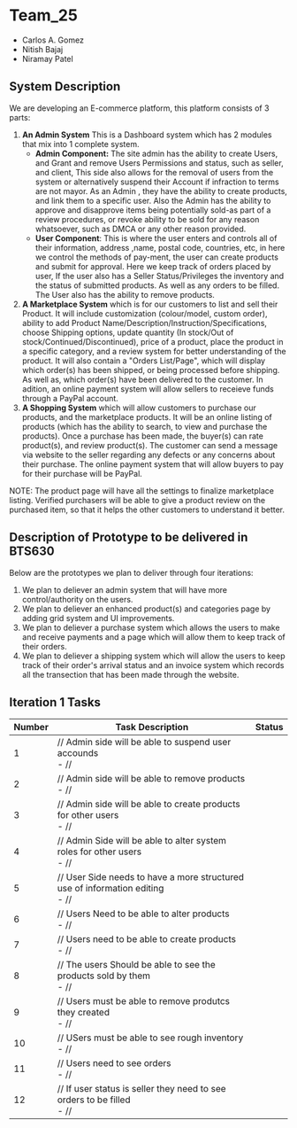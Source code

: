# Team_25
  * Carlos A. Gomez
  * Nitish Bajaj
  * Niramay Patel
  
## System Description
We are developing an E-commerce platform, this platform consists of 3 parts:
 1. **An Admin System** This is a Dashboard system which has 2 modules that mix into 1 complete system.
    * **Admin Component:** The site admin has the ability to create Users, and Grant and remove Users Permissions and status, such as seller, and client, This side also allows for the removal of users from the system or alternatively suspend their Account if infraction to terms are not mayor. As an Admin , they have the ability to create products, and link them to a specific user. Also the Admin has the ability to approve and disapprove items being potentially sold-as part of a review procedures, or revoke ability to be sold for any reason whatsoever, such as DMCA or any other reason provided.
    * **User Component**: This is where the user enters and controls all of their information, address ,name, postal code, countries, etc, in here we control the methods of pay-ment, the user can create products and submit for approval. Here we keep track of orders placed by user, If the user also has a Seller Status/Privileges the inventory and the status of submitted products. As well as any orders to be filled. The User also has the ability to remove products.
 2. **A Marketplace System** which is for our customers to list and sell their Product. It will include customization (colour/model, custom order), ability to add Product Name/Description/Instruction/Specifications, choose Shipping options, update quantity (In stock/Out of stock/Continued/Discontinued), price of a product, place the product in a specific category, and a review system for better understanding of the product. It will also contain a "Orders List/Page", which will display which order(s) has been shipped, or being processed before shipping. As well as, which order(s) have been delivered to the customer. In adition, an online payment system will allow sellers to receieve funds through a PayPal account.
 3. **A Shopping System** which will allow customers to purchase our products, and the marketplace products. It will be an online listing of products (which has the ability to search, to view and purchase the products). Once a purchase has been made, the buyer(s) can rate product(s), and review product(s). The customer can send a message via website to the seller regarding any defects or any concerns about their purchase. The online payment system that will allow buyers to pay for their purchase will be PayPal. 

NOTE: The product page will have all the settings to finalize marketplace listing. Verified purchasers will be able to give a product review on the purchased item, so that it helps the other customers to understand it better.
 
## Description of Prototype to be delivered in BTS630
Below are the prototypes we plan to deliver through four iterations:
 1. We plan to deliever an admin system that will have more control/authority on the users.   
 2. We plan to deliever an enhanced product(s) and categories page by adding grid system and UI improvements.
 3. We plan to deliever a purchase system which allows the users to make and receive payments and a page which will allow them to keep track of their orders. 
 4. We plan to deliever a shipping system which will allow the users to keep track of their order's arrival status and an invoice system which records all the transection that has been made through the website.
 
## Iteration 1 Tasks

| Number | Task Description | Status |
| --- | --- | --- |
| 1 | // Admin side will be able to suspend  user accounds<br /> - // |   |
| 2 | //  Admin side will be able to remove products<br /> - // |   |
| 3 | //  Admin side will be able to create products for other users<br /> - // |   |
| 4 | //  Admin Side will be able to alter system roles for other users<br /> - // |   |
| 5 | //  User Side needs to have a more structured use of information editing<br /> - // |   |
| 6 | //  Users Need to be able to alter products <br /> - // |   |
| 7 | //  Users need to be able to create products <br /> - // |   |
| 8 | //   The users Should be able to see the products  sold by them<br /> - // |   |
| 9 | // Users must be able to remove produtcs they created  <br /> - // |   |
| 10 | //  USers must be able to see  rough inventory<br /> - // |   |
| 11 | //  Users need to see orders<br /> - // |   |
| 12 | //  If user status is seller they need to see orders to be filled<br /> - // |   |
